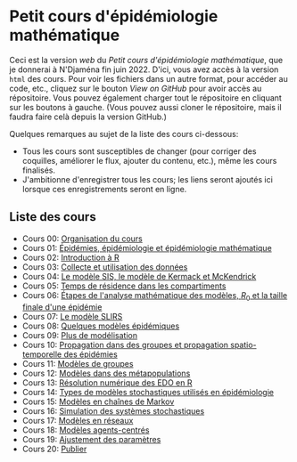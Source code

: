 # Petit cours d'épidémiologie mathématique

Ceci est la version *web* du *Petit cours d'épidémiologie mathématique*, que je donnerai à N'Djaména fin juin 2022. D'ici, vous avez accès à la version `html` des cours. Pour voir les fichiers dans un autre format, pour accéder au code, etc., cliquez sur le bouton *View on GitHub* pour avoir accès au répositoire. Vous pouvez également charger tout le répositoire en cliquant sur les boutons à gauche. (Vous pouvez aussi cloner le répositoire, mais il faudra faire celà depuis la version GitHub.)

Quelques remarques au sujet de la liste des cours ci-dessous:
- Tous les cours sont susceptibles de changer (pour corriger des coquilles, améliorer le flux, ajouter du contenu, etc.), même les cours finalisés.
- J'ambitionne d'enregistrer tous les cours; les liens seront ajoutés ici lorsque ces enregistrements seront en ligne.
<!--- Une version plus détaillée de la liste, que j'utilise par exemple pour vérifier que je ne duplique pas de contenu, est disponible [ici](). -->


## Liste des cours


- Cours 00: [Organisation du cours](cours-00-organisation.html)
- Cours 01: [Épidémies, épidémiologie et épidémiologie mathématique](cours-01-introduction.html)
- Cours 02: [Introduction à R](cours-02-intro-R.html)
- Cours 03: [Collecte et utilisation des données](cours-03-donnees.html)
- Cours 04: [Le modèle SIS, le modèle de Kermack et McKendrick](cours-04-modeles-SIS-SIR.html)
- Cours 05: [Temps de résidence dans les compartiments](cours-05-temps-de-residence.html)
- Cours 06: [Étapes de l'analyse mathématique des modèles, $R_0$ et la taille finale d'une épidémie](cours-06-etapes-R0-final-size.html)
- Cours 07: [Le modèle SLIRS](cours-07-SLIRS.html)
- Cours 08: [Quelques modèles épidémiques](cours-08-modeles-epidemiques.html)
- Cours 09: [Plus de modélisation](cours-09-plus-de-modelisation.html) 
- Cours 10: [Propagation dans des groupes et propagation spatio-temporelle des épidémies](cours-10-heterogeneite-groupe-et-spatiale.html)
- Cours 11: [Modèles de groupes](cours-11-modeles-groupes.html)
- Cours 12: [Modèles dans des métapopulations](cours-12-modeles-metapopulation.html)
- Cours 13: [Résolution numérique des EDO en R](cours-13-EDO-en-R.html)
- Cours 14: [Types de modèles stochastiques utilisés en épidémiologie](cours-14-stochasticite.html)
- Cours 15: [Modèles en chaînes de Markov](cours-15-modeles-MC.html)
- Cours 16: [Simulation des systèmes stochastiques](cours-16-simulation-stochastique.html)
- Cours 17: [Modèles en réseaux](cours-17-modeles-reseaux.html)
- Cours 18: [Modèles agents-centrés](cours-18-modeles-agents.html)
- Cours 19: [Ajustement des paramètres](cours-19-ajustement-parametres.html) 
- Cours 20: [Publier](cours-20-publier.html)


<!--- Image credit: Malaria parasite entering a red blood cell. https://flic.kr/p/V8qaYt. National Institute of Allergy and Infectious Diseases, NIH. CC BY NC 2.0 --->
